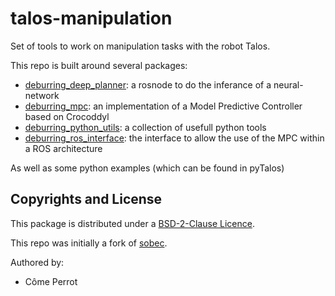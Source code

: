 # talos-manipulation

Set of tools to work on manipulation tasks with the robot Talos.

This repo is built around several packages:

- [deburring_deep_planner](./deburring-deep-planner/README.md): a rosnode to do the inferance of a neural-network
- [deburring_mpc](./deburring-mpc/README.md): an implementation of a Model Predictive Controller based on Crocoddyl
- [deburring_python_utils](./deburring-python-utils/README.md): a collection of usefull python tools
- [deburring_ros_interface](./deburring-ros-interface/README.md): the interface to allow the use of the MPC within a ROS architecture

As well as some python examples (which can be found in pyTalos)

## Copyrights and License

This package is distributed under a [BSD-2-Clause Licence](./LICENSE).

This repo was initially a fork of [sobec](https://github.com/MeMory-of-MOtion/sobec).

Authored by:

- Côme Perrot
